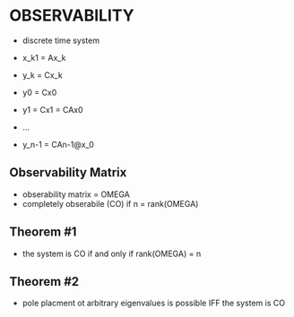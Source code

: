 # OBSERVABILITY

- discrete time system
- x_k1 = Ax_k
- y_k = Cx_k

- y0 = Cx0
- y1 = Cx1 = CAx0
- ...
- y_n-1 = CAn-1@x_0

## Observability Matrix

- obserability matrix = OMEGA
- completely obserabile (CO) if n = rank(OMEGA)

## Theorem #1

- the system is CO if and only if rank(OMEGA) = n

## Theorem #2

- pole placment ot arbitrary eigenvalues is possible IFF the system is CO
